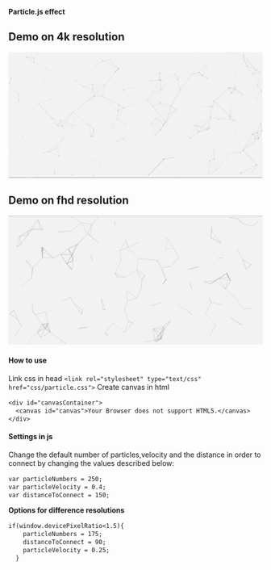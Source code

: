 **Particle.js effect**


## Demo on 4k resolution 

![4k](https://raw.githubusercontent.com/PrayingDMantis/Particles.js-effect/master/demo/asset/imgs/4k-particle-effect.png)

## Demo on fhd resolution
![4k](https://raw.githubusercontent.com/PrayingDMantis/Particles.js-effect/master/demo/asset/imgs/fhd-particle-effect.png)

#### How to use
Link css in head ```<link rel="stylesheet" type="text/css" href="css/particle.css">```
Create canvas in html 
```
<div id="canvasContainer">
  <canvas id="canvas">Your Browser does not support HTML5.</canvas>
</div>
```
#### Settings in js

Change the default number of particles,velocity and the distance in order to connect by changing the values described below:

``` 
var particleNumbers = 250;
var particleVelocity = 0.4;
var distanceToConnect = 150;
```
**Options for difference resolutions**
```
if(window.devicePixelRatio<1.5){
    particleNumbers = 175;
    distanceToConnect = 90;
    particleVelocity = 0.25;
  }
 ```
